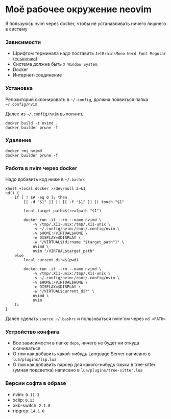 # Моё рабочее окружение neovim

Я пользуюсь nvim через docker, чтобы не устанавливать ничего лишнего в систему

### Зависимости

- Шрифтом терминала надо поставить `JetBrainsMono Nerd Font Regular` ([ссылочка](https://www.nerdfonts.com/font-downloads))
- Система должна быть `X Window System`
- Docker
- Интернет-соединение

### Установка

Репозиторий склонировать в `~/.config`, должна появиться папка `~/.config/nvim`

Далее из `~/.config/nvim` выполнить

```
docker build -t nvimd .
docker builder prune -f
```

### Удаление 

```
docker rmi nvimd
docker builder prune -f
```

### Работа в nvim через docker

Надо добавить код ниже в `~/.bashrc`

```
xhost +local:docker >/dev/null 2>&1
nd() {
    if [ ! $# -eq 0 ]; then
        [[ -d "$1" ]] || [[ -f "$1" ]] || touch "$1"

        local target_path=$(realpath "$1")

        docker run -it --rm --name nvimd \
            -v /tmp/.X11-unix:/tmp/.X11-unix \
            -v ~/.config/nvim:/root/.config/nvim \
            -v $HOME:/VIRTUAL$HOME \
            -e DISPLAY=$DISPLAY \
            -w "/VIRTUAL$(dirname "$target_path")" \
            nvimd \
            nvim "/VIRTUAL$target_path"
    else
        local current_dir=$(pwd)
        
        docker run -it --rm --name nvimd \
            -v /tmp/.X11-unix:/tmp/.X11-unix \
            -v ~/.config/nvim:/root/.config/nvim \
            -v $HOME:/VIRTUAL$HOME \
            -e DISPLAY=$DISPLAY \
            -w "/VIRTUAL$current_dir" \
            nvimd \
            nvim
    fi
}
```

Далее сделать `source ~/.bashrc` и пользоваться nvim'ом через `nd <PATH>`

### Устройство конфига

- Все зависимости в папке `deps`, ничего не будет ни откуда скачиваться
- О том как добавить какой-нибудь Language Server написано в `lua/plugins/lsp.lua`
- О том как добавить парсер для какого-нибудь языка в tree-sitter (умная подсветка) написано в `lua/plugins/tree-sitter.lua`

### Версии софта в образе

- nvim: `0.11.3`
- xclip: `0.13`
- xkb-switch: `2.1.0`
- ripgrep: `14.1.0`
